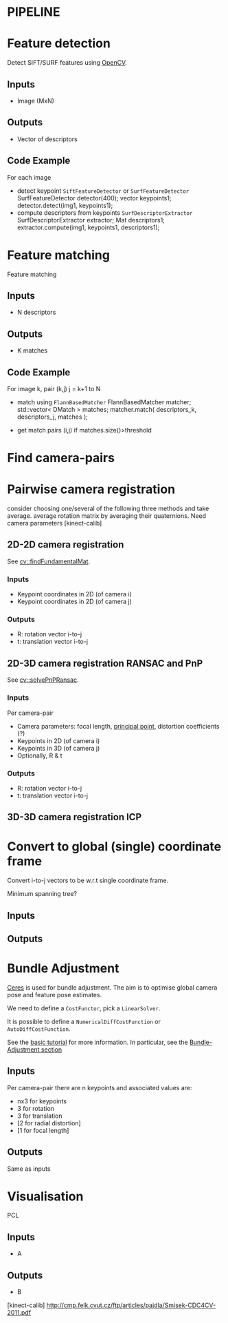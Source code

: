 PIPELINE
========

# Feature detection

Detect SIFT/SURF features using [OpenCV][opencv-sift-example].

## Inputs

* Image (MxN)

## Outputs

* Vector of descriptors

## Code Example

For each image

* detect keypoint `SiftFeatureDetector` or `SurfFeatureDetector`
    SurfFeatureDetector detector(400);
    vector<KeyPoint> keypoints1;
    detector.detect(img1, keypoints1);
* compute descriptors from keypoints `SurfDescriptorExtractor`
    SurfDescriptorExtractor extractor;
    Mat descriptors1;
    extractor.compute(img1, keypoints1, descriptors1);

# Feature matching

Feature matching

## Inputs

* N descriptors

## Outputs

* K matches

## Code Example

For image k, pair (k,j) j = k+1 to N

* match using `FlannBasedMatcher`
    FlannBasedMatcher matcher;
    std::vector< DMatch > matches;
    matcher.match( descriptors_k, descriptors_j, matches );

* get match pairs (i,j) if matches.size()>threshold

# Find camera-pairs

# Pairwise camera registration
consider choosing one/several of the following three methods and take average.
average rotation matrix by averaging their quaternions.
Need camera parameters [kinect-calib]

## 2D-2D camera registration

See [cv::findFundamentalMat][findFundamentalMat].

### Inputs

* Keypoint coordinates in 2D (of camera i)
* Keypoint coordinates in 2D (of camera j)

### Outputs

* R: rotation vector i-to-j
* t: translation vector i-to-j

## 2D-3D camera registration RANSAC and PnP

See [cv::solvePnPRansac][solvePnPRansac].

### Inputs

Per camera-pair

* Camera parameters: focal length, [principal point][wiki-cam-intrins],
distortion coefficients (?)
* Keypoints in 2D (of camera i)
* Keypoints in 3D (of camera j)
* Optionally, R & t

### Outputs

* R: rotation vector i-to-j
* t: translation vector i-to-j

## 3D-3D camera registration ICP


# Convert to global (single) coordinate frame

Convert i-to-j vectors to be w.r.t single coordinate frame.

Minimum spanning tree?

## Inputs

## Outputs



# Bundle Adjustment

[Ceres][ceres-api] is used for bundle adjustment. The aim is to optimise global
camera pose and feature pose estimates.

We need to define a `CostFunctor`, pick a `LinearSolver`.

It is possible to define a `NumericalDiffCostFunction` or `AutoDiffCostFunction`.

See the [basic tutorial](http://ceres-solver.org/nnls_tutorial.html#hello-world)
for more information. In particular, see the [Bundle-Adjustment section][ceres-BA]

## Inputs

Per camera-pair there are n keypoints and associated values are:

* nx3 for keypoints
* 3 for rotation
* 3 for translation
* [2 for radial distortion]
* [1 for focal length]

## Outputs

Same as inputs



# Visualisation

PCL

## Inputs

* A

## Outputs

* B





<!-- Reference URLs -->
[vlfeat-sift]: http://www.vlfeat.org/api/sift.html
[vlfeat-docs]: http://www.vlfeat.org/api/index.html

[opencv-sift-example]: http://docs.opencv.org/doc/user_guide/ug_features2d.html

[findFundamentalMat]: http://docs.opencv.org/modules/calib3d/doc/camera_calibration_and_3d_reconstruction.html#findfundamentalmat
[solvePnPRansac]: http://docs.opencv.org/modules/calib3d/doc/camera_calibration_and_3d_reconstruction.html#solvepnpransac

[ceres-api]: http://ceres-solver.org/api.html
[ceres-BA]: http://ceres-solver.org/nnls_tutorial.html#bundle-adjustment

[wiki-cam-intrins]: https://en.wikipedia.org/wiki/Camera_resectioning#Intrinsic_parameters
[kinect-calib] http://cmp.felk.cvut.cz/ftp/articles/pajdla/Smisek-CDC4CV-2011.pdf
